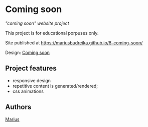 
# Coming soon

_"coming soon" website project_

This project is for educational porpuses only.

Site published at https://mariusbudreika.github.io/8-coming-soon/


Design: [Coming soon](https://cdn.discordapp.com/attachments/648536139677958156/651479019476221953/coming-soon-wide.png)

## Project features

-   responsive design
-   repetitive content is generated/rendered;
-   css animations

## Authors

[Marius](https://github.com/MariusBudreika)